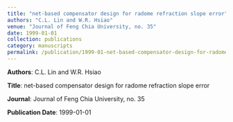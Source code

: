 ```yaml
---
title: "net-based compensator design for radome refraction slope error"
authors: "C.L. Lin and W.R. Hsiao"
venue: "Journal of Feng Chia University, no. 35"
date: 1999-01-01
collection: publications
category: manuscripts
permalink: /publication/1999-01-net-based-compensator-design-for-radome-refraction-slope-error
---
```


**Authors**: C.L. Lin and W.R. Hsiao

**Title**: net-based compensator design for radome refraction slope error

**Journal**: Journal of Feng Chia University, no. 35

**Publication Date**: 1999-01-01
